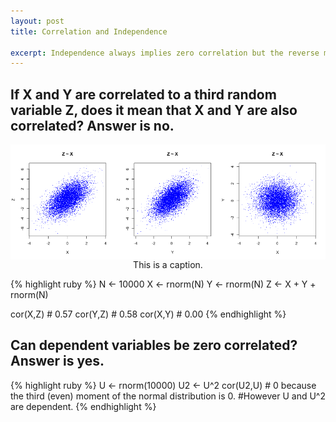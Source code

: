 ```yaml
---
layout: post
title: Correlation and Independence

excerpt: Independence always implies zero correlation but the reverse might not be true. Here is a very simple example to illustrate it in R.
---
```


## If X and Y are correlated to a third random variable Z, does it mean that X and Y are also correlated? Answer is no.

<div class="imgcap">
<img src="/assets/independence_and_correlation/1.png" style="border:none; display: block; margin: 0 auto;">
<div class="thecap" style="text-align:center">This is a caption.</div>
</div>

{% highlight ruby %}
N <- 10000
X <- rnorm(N)
Y <- rnorm(N)
Z <- X + Y + rnorm(N)

cor(X,Z) # 0.57
cor(Y,Z) # 0.58
cor(X,Y) # 0.00
{% endhighlight %}

## Can dependent variables be zero correlated? Answer is yes.

{% highlight ruby %}
U <- rnorm(10000)
U2 <- U^2
cor(U2,U) # 0 because the third (even) moment of the normal distribution is 0.
#However U and U^2 are dependent.
{% endhighlight %}
